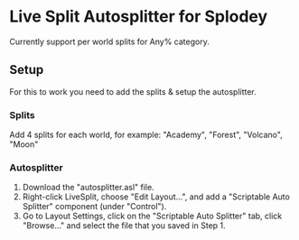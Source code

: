 #  Live Split Autosplitter for Splodey

Currently support per world splits for Any% category.

## Setup
For this to work you need to add the splits & setup the autosplitter.

### Splits
Add 4 splits for each world, for example: "Academy", "Forest", "Volcano", "Moon"

### Autosplitter
1. Download the "autosplitter.asl" file.
2. Right-click LiveSplit, choose "Edit Layout...", and add a "Scriptable Auto Splitter" component (under "Control").
3. Go to Layout Settings, click on the "Scriptable Auto Splitter" tab, click "Browse..." and select the file that you saved in Step 1.
